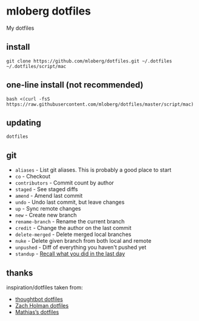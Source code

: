 # mloberg dotfiles

My dotfiles

## install

    git clone https://github.com/mloberg/dotfiles.git ~/.dotfiles
    ~/.dotfiles/script/mac

## one-line install (not recommended)

    bash <(curl -fsS https://raw.githubusercontent.com/mloberg/dotfiles/master/script/mac)

## updating

    dotfiles

## git

* `aliases` - List git aliases. This is probably a good place to start
* `co` - Checkout
* `contributors` - Commit count by author
* `staged` - See staged diffs
* `amend` - Amend last commit
* `undo` - Undo last commit, but leave changes
* `up` - Sync remote changes
* `new` - Create new branch
* `rename-branch` - Rename the current branch
* `credit` - Change the author on the last commit
* `delete-merged` - Delete merged local branches
* `nuke` - Delete given branch from both local and remote
* `unpushed` - Diff of everything you haven't pushed yet
* `standup` - [Recall what you did in the last day](https://github.com/kamranahmedse/git-standup)

## thanks

inspiration/dotfiles taken from:

* [thoughtbot dotfiles](https://github.com/thoughtbot/dotfiles)
* [Zach Holman dotfiles](https://github.com/holman/dotfiles)
* [Mathias’s dotfiles](https://github.com/mathiasbynens/dotfiles)
